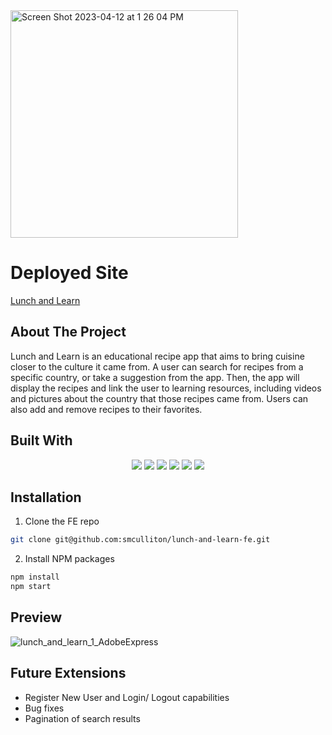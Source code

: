 <img width="364" alt="Screen Shot 2023-04-12 at 1 26 04 PM" src="https://user-images.githubusercontent.com/108320490/231563963-278e19b2-e6b3-4d51-8122-a62de965cb74.png">

# Deployed Site
[Lunch and Learn](https://lunch-and-learn-fe.vercel.app/)

## About The Project

Lunch and Learn is an educational recipe app that aims to bring cuisine closer to the culture it came from. A user can search for recipes from a specific country, or take a suggestion from the app. Then, the app will display the recipes and link the user to learning resources, including videos and pictures about the country that those recipes came from. Users can also add and remove recipes to their favorites.

## Built With

<p align="center">
  <img src="https://img.shields.io/badge/JavaScript-F7DF1E?style=for-the-badge&logo=javascript&logoColor=black" />
  <img src="https://img.shields.io/badge/React-20232A?style=for-the-badge&logo=react&logoColor=61DAFB" />
  <img src="https://img.shields.io/badge/React_Router-20232A?style=for-the-badge&logo=react-router&logoColor=white" />
  <img src="https://img.shields.io/badge/HTML5-E34F26?style=for-the-badge&logo=html5&logoColor=white" />
  <img src="https://img.shields.io/badge/css3-%231572B6.svg?style=for-the-badge&logo=css3&logoColor=white" />
  <img src="https://img.shields.io/badge/vercel-%23000000.svg?style=for-the-badge&logo=vercel&logoColor=white" />
</p>

## Installation
1. Clone the FE repo
  ```sh
  git clone git@github.com:smculliton/lunch-and-learn-fe.git
  ```
2. Install NPM packages
  ```sh
  npm install
  npm start
  ```
  
## Preview

![lunch_and_learn_1_AdobeExpress](https://user-images.githubusercontent.com/108320490/231567204-0c023530-028e-47b9-9af1-ff07e6fc79a3.gif)


  
## Future Extensions
- Register New User and Login/ Logout capabilities
- Bug fixes
- Pagination of search results
